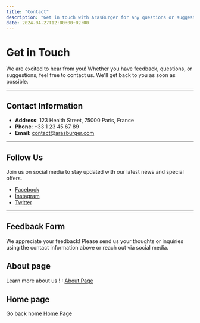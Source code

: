```yaml
---
title: "Contact"
description: "Get in touch with ArasBurger for any questions or suggestions"
date: 2024-04-27T12:00:00+02:00
---
```


# Get in Touch

We are excited to hear from you! Whether you have feedback, questions, or suggestions, feel free to contact us. We'll get back to you as soon as possible.

---

## Contact Information

- **Address**: 123 Health Street, 75000 Paris, France
- **Phone**: +33 1 23 45 67 89
- **Email**: [contact@arasburger.com](mailto:contact@arasburger.com)

---

## Follow Us

Join us on social media to stay updated with our latest news and special offers.

- [Facebook](https://facebook.com/arasburger)
- [Instagram](https://instagram.com/arasburger)
- [Twitter](https://twitter.com/arasburger)

---

## Feedback Form

We appreciate your feedback! Please send us your thoughts or inquiries using the contact information above or reach out via social media.

## About page

Learn more about us ! : [About Page](/about)

## Home page

Go back home [Home Page](/#)